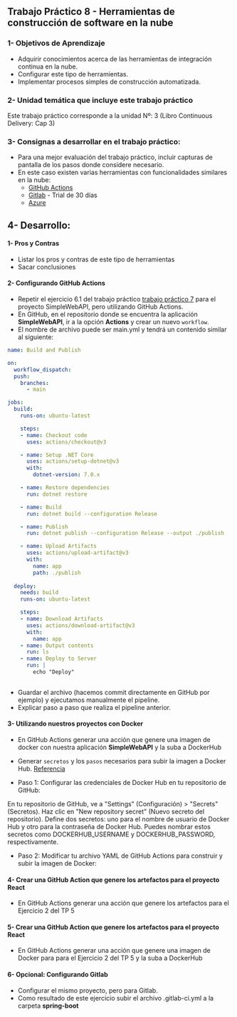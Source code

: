 ## Trabajo Práctico 8 - Herramientas de construcción de software en la nube
### 1- Objetivos de Aprendizaje
 - Adquirir conocimientos acerca de las herramientas de integración continua en la nube.
 - Configurar este tipo de herramientas.
 - Implementar procesos simples de construcción automatizada.

### 2- Unidad temática que incluye este trabajo práctico
Este trabajo práctico corresponde a la unidad Nº: 3 (Libro Continuous Delivery: Cap 3)

### 3- Consignas a desarrollar en el trabajo práctico:
 - Para una mejor evaluación del trabajo práctico, incluir capturas de pantalla de los pasos donde considere necesario.
 - En este caso existen varias herramientas con funcionalidades similares en la nube:
   - [GitHub Actions](https://github.com/actions)
   - [Gitlab](https://about.gitlab.com/) - Trial de 30 días
   - [Azure](https://portal.azure.com/)
      

## 4- Desarrollo:

#### 1- Pros y Contras
  - Listar los pros y contras de este tipo de herramientas
  - Sacar conclusiones

#### 2- Configurando GitHub Actions
  - Repetir el ejercicio 6.1 del trabajo práctico [trabajo práctico 7](07-servidor-build.md) para el proyecto SimpleWebAPI, pero utilizando GitHub Actions.
  - En GitHub, en el repositorio donde se encuentra la aplicación **SimpleWebAPI**, ir a la opción **Actions** y crear un nuevo `workflow`.
  - El nombre de archivo puede ser main.yml y tendrá un contenido similar al siguiente:

```yaml
name: Build and Publish

on:
  workflow_dispatch:
  push:
    branches:
      - main

jobs:
  build:
    runs-on: ubuntu-latest

    steps:
    - name: Checkout code
      uses: actions/checkout@v3

    - name: Setup .NET Core
      uses: actions/setup-dotnet@v3
      with:
        dotnet-version: 7.0.x

    - name: Restore dependencies
      run: dotnet restore

    - name: Build
      run: dotnet build --configuration Release

    - name: Publish
      run: dotnet publish --configuration Release --output ./publish

    - name: Upload Artifacts
      uses: actions/upload-artifact@v3
      with:
        name: app
        path: ./publish
  
  deploy:
    needs: build
    runs-on: ubuntu-latest

    steps:
    - name: Download Artifacts
      uses: actions/download-artifact@v3
      with:
        name: app
    - name: Output contents
      run: ls
    - name: Deploy to Server
      run: |
        echo "Deploy"
   
```
  - Guardar el archivo (hacemos commit directamente en GitHub por ejemplo) y ejecutamos manualmente el pipeline.
  - Explicar paso a paso que realiza el pipeline anterior.

#### 3- Utilizando nuestros proyectos con Docker
  - En GitHub Actions generar una acción que genere una imagen de docker con nuestra aplicación **SimpleWebAPI** y la suba a DockerHub
  - Generar `secretos` y los `pasos` necesarios para subir la imagen a Docker Hub. [Referencia](https://github.com/actions/starter-workflows/blob/main/ci/docker-publish.yml)

- Paso 1: Configurar las credenciales de Docker Hub en tu repositorio de GitHub:

En tu repositorio de GitHub, ve a "Settings" (Configuración) > "Secrets" (Secretos).
Haz clic en "New repository secret" (Nuevo secreto del repositorio).
Define dos secretos: uno para el nombre de usuario de Docker Hub y otro para la contraseña de Docker Hub. Puedes nombrar estos secretos como DOCKERHUB_USERNAME y DOCKERHUB_PASSWORD, respectivamente.

- Paso 2: Modificar tu archivo YAML de GitHub Actions para construir y subir la imagen de Docker:

#### 4- Crear una GitHub Action que genere los artefactos para el proyecto React
  - En GitHub Actions generar una acción que genere los artefactos para el Ejercicio 2 del TP 5

#### 5- Crear una GitHub Action que genere los artefactos para el proyecto React
  - En GitHub Actions generar una acción que genere una imagen de Docker para para el Ejercicio 2 del TP 5 y la suba a DockerHub

#### 6- Opcional: Configurando Gitlab
  - Configurar el mismo proyecto, pero para Gitlab. 
  - Como resultado de este ejercicio subir el archivo .gitlab-ci.yml a la carpeta **spring-boot**
